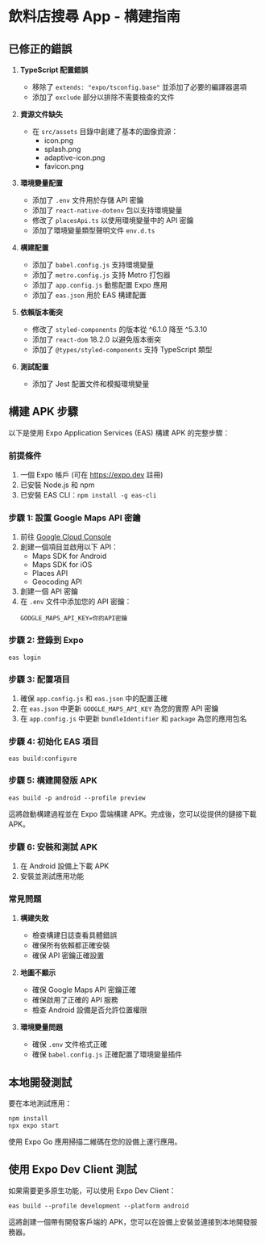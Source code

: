 # 飲料店搜尋 App - 構建指南

## 已修正的錯誤

1. **TypeScript 配置錯誤**
   - 移除了 `extends: "expo/tsconfig.base"` 並添加了必要的編譯器選項
   - 添加了 `exclude` 部分以排除不需要檢查的文件

2. **資源文件缺失**
   - 在 `src/assets` 目錄中創建了基本的圖像資源：
     - icon.png
     - splash.png
     - adaptive-icon.png
     - favicon.png

3. **環境變量配置**
   - 添加了 `.env` 文件用於存儲 API 密鑰
   - 添加了 `react-native-dotenv` 包以支持環境變量
   - 修改了 `placesApi.ts` 以使用環境變量中的 API 密鑰
   - 添加了環境變量類型聲明文件 `env.d.ts`

4. **構建配置**
   - 添加了 `babel.config.js` 支持環境變量
   - 添加了 `metro.config.js` 支持 Metro 打包器
   - 添加了 `app.config.js` 動態配置 Expo 應用
   - 添加了 `eas.json` 用於 EAS 構建配置

5. **依賴版本衝突**
   - 修改了 `styled-components` 的版本從 ^6.1.0 降至 ^5.3.10
   - 添加了 `react-dom` 18.2.0 以避免版本衝突
   - 添加了 `@types/styled-components` 支持 TypeScript 類型

6. **測試配置**
   - 添加了 Jest 配置文件和模擬環境變量

## 構建 APK 步驟

以下是使用 Expo Application Services (EAS) 構建 APK 的完整步驟：

### 前提條件

1. 一個 Expo 帳戶 (可在 https://expo.dev 註冊)
2. 已安裝 Node.js 和 npm
3. 已安裝 EAS CLI：`npm install -g eas-cli`

### 步驟 1: 設置 Google Maps API 密鑰

1. 前往 [Google Cloud Console](https://console.cloud.google.com/)
2. 創建一個項目並啟用以下 API：
   - Maps SDK for Android
   - Maps SDK for iOS
   - Places API
   - Geocoding API
3. 創建一個 API 密鑰
4. 在 `.env` 文件中添加您的 API 密鑰：
   ```
   GOOGLE_MAPS_API_KEY=你的API密鑰
   ```

### 步驟 2: 登錄到 Expo

```
eas login
```

### 步驟 3: 配置項目

1. 確保 `app.config.js` 和 `eas.json` 中的配置正確
2. 在 `eas.json` 中更新 `GOOGLE_MAPS_API_KEY` 為您的實際 API 密鑰
3. 在 `app.config.js` 中更新 `bundleIdentifier` 和 `package` 為您的應用包名

### 步驟 4: 初始化 EAS 項目

```
eas build:configure
```

### 步驟 5: 構建開發版 APK

```
eas build -p android --profile preview
```

這將啟動構建過程並在 Expo 雲端構建 APK。完成後，您可以從提供的鏈接下載 APK。

### 步驟 6: 安裝和測試 APK

1. 在 Android 設備上下載 APK
2. 安裝並測試應用功能

### 常見問題

1. **構建失敗**
   - 檢查構建日誌查看具體錯誤
   - 確保所有依賴都正確安裝
   - 確保 API 密鑰正確設置

2. **地圖不顯示**
   - 確保 Google Maps API 密鑰正確
   - 確保啟用了正確的 API 服務
   - 檢查 Android 設備是否允許位置權限

3. **環境變量問題**
   - 確保 `.env` 文件格式正確
   - 確保 `babel.config.js` 正確配置了環境變量插件

## 本地開發測試

要在本地測試應用：

```
npm install
npx expo start
```

使用 Expo Go 應用掃描二維碼在您的設備上運行應用。

## 使用 Expo Dev Client 測試

如果需要更多原生功能，可以使用 Expo Dev Client：

```
eas build --profile development --platform android
```

這將創建一個帶有開發客戶端的 APK，您可以在設備上安裝並連接到本地開發服務器。